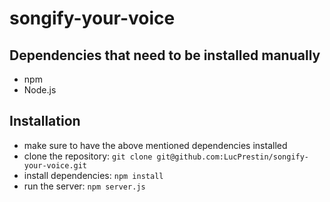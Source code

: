 # songify-your-voice

## Dependencies that need to be installed manually

- npm
- Node.js

## Installation

- make sure to have the above mentioned dependencies installed
- clone the repository: ```git clone git@github.com:LucPrestin/songify-your-voice.git```
- install dependencies: ```npm install```
- run the server: ```npm server.js```